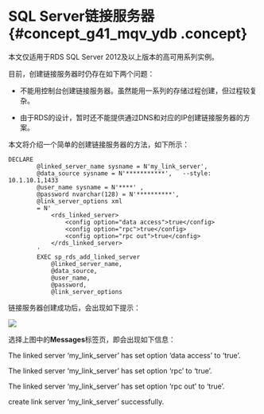 # SQL Server链接服务器 {#concept_g41_mqv_ydb .concept}

本文仅适用于RDS SQL Server 2012及以上版本的高可用系列实例。

目前，创建链接服务器时仍存在如下两个问题：

-   不能用控制台创建链接服务器。虽然能用一系列的存储过程创建，但过程较复杂。

-   由于RDS的设计，暂时还不能提供通过DNS和对应的IP创建链接服务器的方案。


本文将介绍一个简单的创建链接服务器的方法，如下所示：

```
DECLARE
        @linked_server_name sysname = N'my_link_server',
        @data_source sysname = N'***********',   --style: 10.1.10.1,1433
        @user_name sysname = N'****' ,
        @password nvarchar(128) = N'**********',
        @link_server_options xml
        = N'
            <rds_linked_server>
                <config option="data access">true</config>
                <config option="rpc">true</config>
                <config option="rpc out">true</config>
            </rds_linked_server>
        '
        EXEC sp_rds_add_linked_server
            @linked_server_name,
            @data_source,
            @user_name,
            @password,
            @link_server_options
```

链接服务器创建成功后，会出现如下提示：

![](http://static-aliyun-doc.oss-cn-hangzhou.aliyuncs.com/assets/img/7956/4257_zh-CN.jpg)

选择上图中的**Messages**标签页，即会出现如下信息：

The linked server ‘my\_link\_server’ has set option ‘data access’ to ‘true’.

The linked server ‘my\_link\_server’ has set option ‘rpc’ to ‘true’.

The linked server ‘my\_link\_server’ has set option ‘rpc out’ to ‘true’.

create link server ‘my\_link\_server’ successfully.

